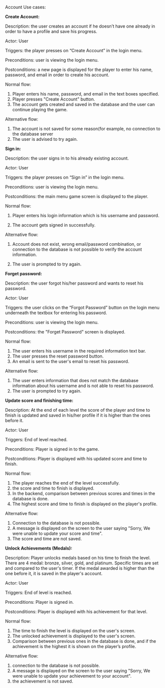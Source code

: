 Account Use cases:

**Create Account:**

Description: the user creates an account if he doesn’t have one already in order to have a profile and save his progress.

Actor: User 

Triggers: the player presses on “Create Account” in the login menu.

Preconditions: user is viewing the login menu.

Postconditions: a new page is displayed for the player to enter his name, password, and email in order to create his account.

Normal flow: 

1. Player enters his name, password, and email in the text boxes specified. 
2. Player presses  "Create Account" button. 
3. The account gets created and saved in the database and the user can continue playing the game. 

Alternative flow:

1. The account is not saved for some reason(for example, no connection to the database server
2. The user is advised to try again.

**Sign in:**

Description: the user signs in to his already existing account.

Actor: User

Triggers: the  player presses on “Sign in” in the login menu.

Preconditions: user is viewing the login menu.

Postconditions: the main menu game screen is displayed to the player.

Normal flow: 

1. Player enters his login information which is his username and password.

2. The account gets signed in successfully.

Alternative flow:

1. Account does not exist, wrong email/password combination, or connection to the database is not possible to verify the account information.

2. The user is prompted to try again.

**Forget password:**

Description: the user forgot his/her password and wants to reset his password. 

Actor: User

Triggers: the user clicks on the “Forgot Password” button on the login menu underneath the textbox for entering his password.

Preconditions: user is viewing the login menu.

Postconditions: the "Forget Password" screen is displayed.

Normal flow: 
1. The user enters his username in  the required information text bar.
2. The user presses the reset password button.
3. An email is sent to the user's email to reset his password. 

Alternative flow: 

1. The user enters information that does not match the database information about his username and is not able to reset his password.
2. The user is prompted to try again.

**Update score and finishing time:**

Description: At the end of each level the score of the player and time to finish is updated and saved in his/her profile if it is higher than the ones before it.

Actor: User

Triggers: End of level reached.

Preconditions: Player is signed in to the game.

Postconditions: Player is displayed with his updated score and time to finish.

Normal flow: 
1. The player reaches the end of the level successfully.
2. the score and time to finish is displayed.
3. In the backend, comparison between previous scores and times in the database is done.
4. The highest score and time to finish is displayed on the player's profile. 

Alternative flow:

1. Connection to the database is not possible.
2. A message is displayed on the screen to the user saying "Sorry, We were unable to update your score and time".
3. The score and time are not saved.

**Unlock Achievements (Medals):**

Description: Player unlocks medals based on his time to finish the level. There are 4 medal: bronze, silver, gold, and platinum. Specific times are set and compared to the user's timer. If the medal awarded is higher than the one before it, it is saved in the player's account. 

Actor: User

Triggers: End of level is reached.

Preconditions: Player is signed in.

Postconditions: Player is displayed with his achievement for that level.

Normal flow: 
1. The time to finish the level is displayed on the user's screen. 
2. The unlocked achievement is displayed to the user's screen.
3. Comparison between previous ones  in the database is done, and if the achievement is the highest it is shown on the player’s profile.

Alternative flow: 

1. connection to the database is not possible.
2. A message is displayed on the screen to the user saying "Sorry, We were unable to update your achievement to your account".
3. the achievement is not saved.

